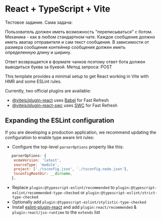 # React + TypeScript + Vite
Тестовое задание.
Сама задача:

Пользователь должен иметь возможность "переписываться" с ботом. Механика - как в любом стандартном чате. 
Каждое сообщение должно иметь аватар отправителя и сам текст сообщения. 
В зависимости от размера сообщения контейнер сообщения должен иметь определенную длину и ширину. 

Ответ возвращается в формате чанков поэтому ответ бота должен выводиться буква за буквой. 
Метод запроса: POST

This template provides a minimal setup to get React working in Vite with HMR and some ESLint rules.

Currently, two official plugins are available:

- [@vitejs/plugin-react](https://github.com/vitejs/vite-plugin-react/blob/main/packages/plugin-react/README.md) uses [Babel](https://babeljs.io/) for Fast Refresh
- [@vitejs/plugin-react-swc](https://github.com/vitejs/vite-plugin-react-swc) uses [SWC](https://swc.rs/) for Fast Refresh

## Expanding the ESLint configuration

If you are developing a production application, we recommend updating the configuration to enable type aware lint rules:

- Configure the top-level `parserOptions` property like this:

```js
   parserOptions: {
    ecmaVersion: 'latest',
    sourceType: 'module',
    project: ['./tsconfig.json', './tsconfig.node.json'],
    tsconfigRootDir: __dirname,
   },
```

- Replace `plugin:@typescript-eslint/recommended` to `plugin:@typescript-eslint/recommended-type-checked` or `plugin:@typescript-eslint/strict-type-checked`
- Optionally add `plugin:@typescript-eslint/stylistic-type-checked`
- Install [eslint-plugin-react](https://github.com/jsx-eslint/eslint-plugin-react) and add `plugin:react/recommended` & `plugin:react/jsx-runtime` to the `extends` list
